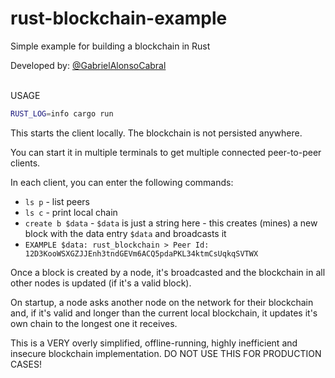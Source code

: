 # rust-blockchain-example

Simple example for building a blockchain in Rust


  Developed by: <a href="https://www.github.com/gabrielAlonsoCabral">@GabrielAlonsoCabral</a>  
 <br/>


USAGE

```bash
RUST_LOG=info cargo run
```

This starts the client locally. The blockchain is not persisted anywhere.

You can start it in multiple terminals to get multiple connected peer-to-peer clients.

In each client, you can enter the following commands:

* `ls p` - list peers
* `ls c` - print local chain
* `create b $data` - `$data` is just a string here - this creates (mines) a new block with the data entry `$data` and broadcasts it
* `EXAMPLE $data: rust_blockchain > Peer Id: 12D3KooWSXGZJJEnh3tndGEVm6ACQ5pdaPKL34ktmCsUqkqSVTWX` 

Once a block is created by a node, it's broadcasted and the blockchain in all other nodes is updated (if it's a valid block).

On startup, a node asks another node on the network for their blockchain and, if it's valid and longer than the current local blockchain, it updates it's own chain to the longest one it receives.


This is a VERY overly simplified, offline-running, highly inefficient and insecure blockchain implementation.
DO NOT USE THIS FOR PRODUCTION CASES!